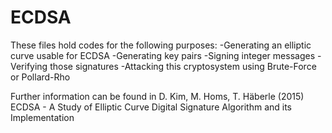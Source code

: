 # ECDSA
These files hold codes for the following purposes:
-Generating an elliptic curve usable for ECDSA
-Generating key pairs
-Signing integer messages
-Verifying those signatures
-Attacking this cryptosystem using Brute-Force or Pollard-Rho

Further information can be found in D. Kim, M. Homs, T. Häberle (2015) ECDSA - A Study of Elliptic Curve Digital Signature Algorithm and its Implementation

